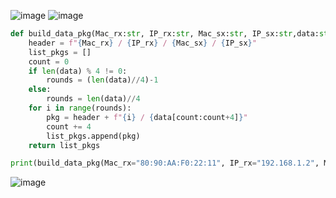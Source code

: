 ![image](https://github.com/PaulaYaniz/year_2/assets/89135778/ac7192a0-4412-47d5-8ac7-17e438f4df7a)
![image](https://github.com/PaulaYaniz/year_2/assets/89135778/a9c549d2-9349-4e51-9fef-4ebd9807c713)

```.py
def build_data_pkg(Mac_rx:str, IP_rx:str, Mac_sx:str, IP_sx:str,data:str):
    header = f"{Mac_rx} / {IP_rx} / {Mac_sx} / {IP_sx}"
    list_pkgs = []
    count = 0
    if len(data) % 4 != 0:
        rounds = (len(data)//4)-1
    else:
        rounds = len(data)//4
    for i in range(rounds):
        pkg = header + f"{i} / {data[count:count+4]}"
        count += 4
        list_pkgs.append(pkg)
    return list_pkgs

print(build_data_pkg(Mac_rx="80:90:AA:F0:22:11", IP_rx="192.168.1.2", Mac_sx="30:AA:1A:F1:00:AE", IP_sx="192.168.1.3", data="Hello world"))

```
![image](https://github.com/PaulaYaniz/year_2/assets/89135778/7926b6c3-976c-4d2f-9850-14573e84cf71)
